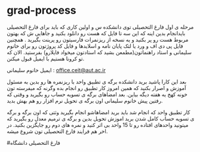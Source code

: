 # grad-process
مرحله ی اول فارغ التحصیلی توی دانشکده س و اولین کاری که باید برای فارغ التحصیلی بایدانجام بدین اینه که این سه تا فایل که هست رو دانلود بکنید و جاهایی ش که بهتون مربوط هست رو پر بکنید و یه نسخه از ریزنمرات فارسیتون رو پرینت بگیرید . همچنین فایل پی دی اف و ورد یا لتک پایان نامه و اسلایدها و فایل کد پروژتون رو برای خانوم سلیمانی و استاد راهنماتون(مطمعن بشید که استادتون میخواد فایلارو) بفرستید. الان که تو کرونا هستیم با ایمیل قبول میکنن.

ایمیل خانوم سلیمانی : office.ceit@aut.ac.ir

بعد این کارا پاشید برید دانشکده برگه ی تطبیق واحد با ریزنمره ها رو بدین به مسئول آموزش و اصرار بکنید که همین امروز کار تطبیق رو انجام بده وگرنه که میفرسته تون خونه کهخ یه هفته دیگه بیاین. بعد امضاهای برگه ی تسویه حساب رو بگیرید و وقتی که رفتین پیش خانوم سلیمانی اون برگه ی تحویل نرم افزار رو هم بهش بدید.

کار تطبیق واحد که انجام شد باید برید امضاهاشو انجام بگیرید وثتی که اون برگه و برگه ی تسویه حساب کامل شدن برید اموزش تحویل بدین و برگه ی ترمیم معدل رو بگیرید که میتونید واحدهای افتاده رو تا 15 واحد بی اثر کنید و نمره های دوم رو جایگزین بکنید. در اخر هم فرایند فارع التحصیلی تون شروع میشه.

#فارغ التحصیلی دانشگاه
